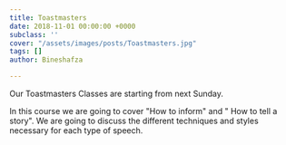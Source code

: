 ```yaml
---
title: Toastmasters
date: 2018-11-01 00:00:00 +0000
subclass: ''
cover: "/assets/images/posts/Toastmasters.jpg"
tags: []
author: Bineshafza

---
```

Our Toastmasters Classes are starting from next Sunday. 

In this course we are going to cover "How to inform" and " How to tell a story". We are going to discuss the different techniques and styles necessary for each type of speech.